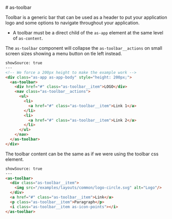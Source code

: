 # as-toolbar

Toolbar is a generic bar that can be used as a header to put your application logo and some options to navigate throughout your application. 

- A toolbar must be a direct child of the `as-app` element at the same level of `as-content`.


The `as-toolbar` component will collapse the `as-toolbar__actions` on small screen sizes showing a menu button on tle left instead.

```html
showSource: true
---
<!-- We force a 200px height to make the example work -->
<div class="as-app as-app-body" style="height: 200px;">
  <as-toolbar>
    <div href="#" class="as-toolbar__item">LOGO</div>
    <nav class="as-toolbar__actions">
      <ul>
        <li>
          <a href="#" class="as-toolbar__item">Link 1</a>
        </li>
        <li>
          <a href="#" class="as-toolbar__item">Link 2</a>
        </li>
      </ul>
    </nav>
  </as-toolbar>
</div>
```

The toolbar content can be the same as if we were using the toolbar css element.

```html
showSource: true
---
<as-toolbar>
  <div class="as-toolbar__item">
    <img src="/examples/layouts/common/logo-circle.svg" alt="Logo"/>
  </div>
  <a href="#" class="as-toolbar__item">Link</a>
  <p class="as-toolbar__item">Paragraph</p>
  <i class="as-toolbar__item as-icon-points"></i>
</as-toolbar>
```